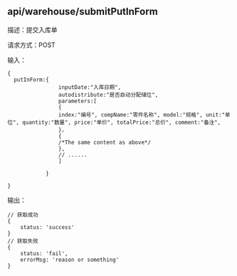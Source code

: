 ## api/warehouse/submitPutInForm

描述：提交入库单

请求方式：POST

输入：

```
{
  putInForm:{
				inputDate:"入库日期",
				autodistribute:"是否自动分配储位",
				parameters:[
				{
				index:"编号", compName:"零件名称", model:"规格", unit:"单位", quantity:"数量", price:"单价", totalPrice:"总价", comment:"备注",
				}，
				{
				/*The same content as above*/
				},
				// ......
				]
				
			}
			
}
```

输出：

```
// 获取成功
{
    status: 'success'
}
// 获取失败
{
    status: 'fail',
    errorMsg: 'reason or something'
}
```

